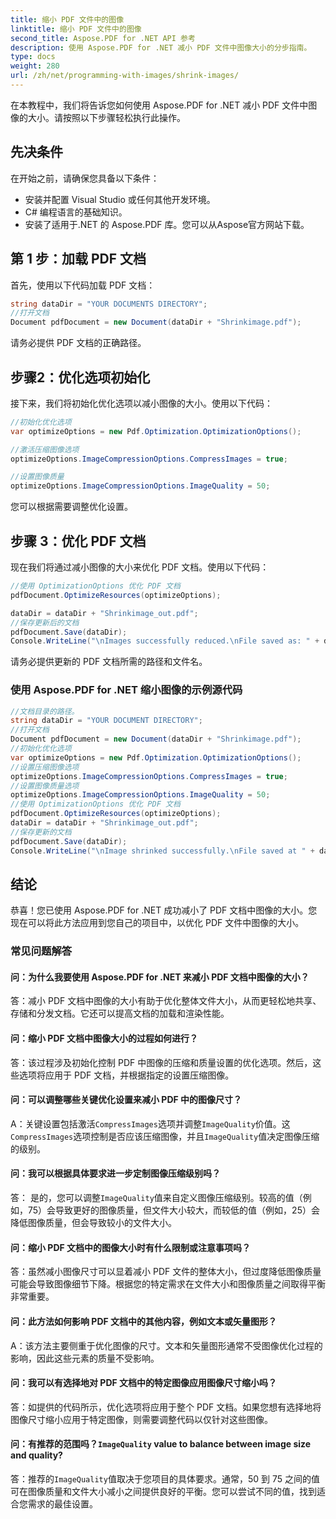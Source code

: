 ```yaml
---
title: 缩小 PDF 文件中的图像
linktitle: 缩小 PDF 文件中的图像
second_title: Aspose.PDF for .NET API 参考
description: 使用 Aspose.PDF for .NET 减小 PDF 文件中图像大小的分步指南。
type: docs
weight: 280
url: /zh/net/programming-with-images/shrink-images/
---
```

在本教程中，我们将告诉您如何使用 Aspose.PDF for .NET 减小 PDF 文件中图像的大小。请按照以下步骤轻松执行此操作。

## 先决条件

在开始之前，请确保您具备以下条件：

- 安装并配置 Visual Studio 或任何其他开发环境。
- C# 编程语言的基础知识。
- 安装了适用于.NET 的 Aspose.PDF 库。您可以从Aspose官方网站下载。

## 第 1 步：加载 PDF 文档

首先，使用以下代码加载 PDF 文档：

```csharp
string dataDir = "YOUR DOCUMENTS DIRECTORY";
//打开文档
Document pdfDocument = new Document(dataDir + "Shrinkimage.pdf");
```

请务必提供 PDF 文档的正确路径。

## 步骤2：优化选项初始化

接下来，我们将初始化优化选项以减小图像的大小。使用以下代码：

```csharp
//初始化优化选项
var optimizeOptions = new Pdf.Optimization.OptimizationOptions();

//激活压缩图像选项
optimizeOptions.ImageCompressionOptions.CompressImages = true;

//设置图像质量
optimizeOptions.ImageCompressionOptions.ImageQuality = 50;
```

您可以根据需要调整优化设置。

## 步骤 3：优化 PDF 文档

现在我们将通过减小图像的大小来优化 PDF 文档。使用以下代码：

```csharp
//使用 OptimizationOptions 优化 PDF 文档
pdfDocument.OptimizeResources(optimizeOptions);

dataDir = dataDir + "Shrinkimage_out.pdf";
//保存更新后的文档
pdfDocument.Save(dataDir);
Console.WriteLine("\nImages successfully reduced.\nFile saved as: " + dataDir);
```

请务必提供更新的 PDF 文档所需的路径和文件名。

### 使用 Aspose.PDF for .NET 缩小图像的示例源代码 
```csharp
//文档目录的路径。
string dataDir = "YOUR DOCUMENT DIRECTORY";
//打开文档
Document pdfDocument = new Document(dataDir + "Shrinkimage.pdf");
//初始化优化选项
var optimizeOptions = new Pdf.Optimization.OptimizationOptions();
//设置压缩图像选项
optimizeOptions.ImageCompressionOptions.CompressImages = true;
//设置图像质量选项
optimizeOptions.ImageCompressionOptions.ImageQuality = 50;
//使用 OptimizationOptions 优化 PDF 文档
pdfDocument.OptimizeResources(optimizeOptions);
dataDir = dataDir + "Shrinkimage_out.pdf";
//保存更新的文档
pdfDocument.Save(dataDir);
Console.WriteLine("\nImage shrinked successfully.\nFile saved at " + dataDir);
```

## 结论

恭喜！您已使用 Aspose.PDF for .NET 成功减小了 PDF 文档中图像的大小。您现在可以将此方法应用到您自己的项目中，以优化 PDF 文件中图像的大小。

### 常见问题解答

#### 问：为什么我要使用 Aspose.PDF for .NET 来减小 PDF 文档中图像的大小？

答：减小 PDF 文档中图像的大小有助于优化整体文件大小，从而更轻松地共享、存储和分发文档。它还可以提高文档的加载和渲染性能。

#### 问：缩小 PDF 文档中图像大小的过程如何进行？

答：该过程涉及初始化控制 PDF 中图像的压缩和质量设置的优化选项。然后，这些选项将应用于 PDF 文档，并根据指定的设置压缩图像。

#### 问：可以调整哪些关键优化设置来减小 PDF 中的图像尺寸？

 A：关键设置包括激活`CompressImages`选项并调整`ImageQuality`价值。这`CompressImages`选项控制是否应该压缩图像，并且`ImageQuality`值决定图像压缩的级别。

#### 问：我可以根据具体要求进一步定制图像压缩级别吗？

答： 是的，您可以调整`ImageQuality`值来自定义图像压缩级别。较高的值（例如，75）会导致更好的图像质量，但文件大小较大，而较低的值（例如，25）会降低图像质量，但会导致较小的文件大小。

#### 问：缩小 PDF 文档中的图像大小时有什么限制或注意事项吗？

答：虽然减小图像尺寸可以显着减小 PDF 文件的整体大小，但过度降低图像质量可能会导致图像细节下降。根据您的特定需求在文件大小和图像质量之间取得平衡非常重要。

#### 问：此方法如何影响 PDF 文档中的其他内容，例如文本或矢量图形？

A：该方法主要侧重于优化图像的尺寸。文本和矢量图形通常不受图像优化过程的影响，因此这些元素的质量不受影响。

#### 问：我可以有选择地对 PDF 文档中的特定图像应用图像尺寸缩小吗？

答：如提供的代码所示，优化选项将应用于整个 PDF 文档。如果您想有选择地将图像尺寸缩小应用于特定图像，则需要调整代码以仅针对这些图像。

#### 问：有推荐的范围吗？`ImageQuality` value to balance between image size and quality?

答：推荐的`ImageQuality`值取决于您项目的具体要求。通常，50 到 75 之间的值可在图像质量和文件大小减小之间提供良好的平衡。您可以尝试不同的值，找到适合您需求的最佳设置。
